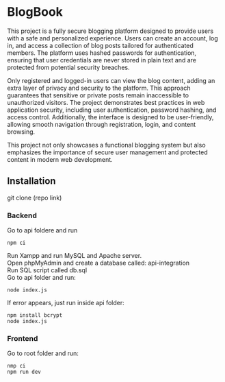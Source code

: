# BlogBook

This project is a fully secure blogging platform designed to provide users with a safe and personalized experience. Users can create an account, log in, and access a collection of blog posts tailored for authenticated members. The platform uses hashed passwords for authentication, ensuring that user credentials are never stored in plain text and are protected from potential security breaches.

Only registered and logged-in users can view the blog content, adding an extra layer of privacy and security to the platform. This approach guarantees that sensitive or private posts remain inaccessible to unauthorized visitors. The project demonstrates best practices in web application security, including user authentication, password hashing, and access control. Additionally, the interface is designed to be user-friendly, allowing smooth navigation through registration, login, and content browsing.

This project not only showcases a functional blogging system but also emphasizes the importance of secure user management and protected content in modern web development.

## Installation

git clone (repo link)

### Backend

Go to api foldere and run 

```
npm ci
```

Run Xampp and run MySQL and Apache server.  
Open phpMyAdmin and create a database called: api-integration  
Run SQL script called db.sql  
Go to api folder and run:

```
node index.js
```
If error appears, just run inside api folder:

```
npm install bcrypt
node index.js
```



### Frontend

Go to root folder and run:

```
nmp ci
npm run dev
```
